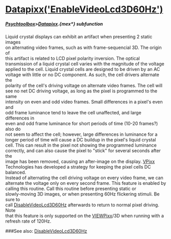 # [Datapixx('EnableVideoLcd3D60Hz')](Datapixx-EnableVideoLcd3D60Hz) 
##### [Psychtoolbox](Pyschtoolbox)>[Datapixx](Datapixx).{mex*} subfunction


Liquid crystal displays can exhibit an artifact when presenting 2 static images  
on alternating video frames, such as with frame-sequencial 3D. The origin of  
this artifact is related to LCD pixel polarity inversion. The optical  
transmission of a liquid crystal cell varies with the magnitude of the voltage  
applied to the cell. Liquid crystal cells are designed to be driven by an AC  
voltage with little or no DC component. As such, the cell drivers alternate the  
polarity of the cell's driving voltage on alternate video frames. The cell will  
see no net DC driving voltage, as long as the pixel is programmed to the same  
intensity on even and odd video frames. Small differences in a pixel's even and  
odd frame luminance tend to leave the cell unaffected, and large differences in  
even and odd frame luminance for short periods of time (10-20 frames?) also do  
not seem to affect the cell; however, large differences in luminance for a  
longer period of time will cause a DC buildup in the pixel's liquid crystal  
cell. This can result in the pixel not showing the programmed luminance  
correctly, and can also cause the pixel to "stick" for several seconds after the  
image has been removed, causing an after-image on the display. [VPixx](VPixx)  
Technologies has developed a strategy for keeping the pixel cells DC balanced.  
Instead of alternating the cell driving voltage on every video frame, we can  
alternate the voltage only on every second frame. This feature is enabled by  
calling this routine. Call this routine before presenting static or  
slowly-moving 3D images, or when presenting 60Hz flickering stimuli. Be sure to  
call [DisableVideoLcd3D60Hz](DisableVideoLcd3D60Hz) afterwards to return to normal pixel driving. Note  
that this feature is only supported on the [VIEWPixx](VIEWPixx)/3D when running with a  
refresh rate of 120Hz.  
  


###See also:
[DisableVideoLcd3D60Hz](Datapixx-DisableVideoLcd3D60Hz)
